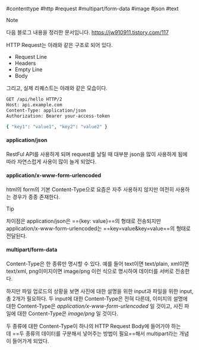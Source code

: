 #contenttype #http #request #multipart/form-data #image #json #text 

> [!note]
> 다음 블로그 내용을 정리한 문서입니다. https://jw910911.tistory.com/117

HTTP Request는 아래와 같은 구조로 되어 있다.
- Request Line
- Headers
- Empty Line
- Body

그리고, 실제 리퀘스트는 아래와 같은 모습이다.

```sh
GET /api/hello HTTP/2
Host: api.example.com 
Content-Type: application/json 
Authorization: Bearer your-access-token 

{ "key1": "value1", "key2": "value2" }
```

#### application/json

RestFul API를 사용하게 되며 request를 날릴 때 대부분 json을 많이 사용하게 됨에 따라 자연스럽게 사용이 많이 늘게 되었다.

#### application/x-www-form-urlencoded

html의 form의 기본 Content-Type으로 요즘은 자주 사용하지 않지만 여전히 사용하는 경우가 종종 존재한다.


> [!tip]
> 차이점은 application/json은 =={key: value}==의 형태로 전송되지만 application/x-www-form-urlencoded는 ==key=value&key=value==의 형태로 전달된다.

#### multipart/form-data

Content-Type은 한 종류만 명시할 수 있다. 예를 들어 text이면 text/plain, xml이면 text/xml, png이미지이면 image/png 이런 식으로 명시하여 데이터를 서버로 전송한다. 

하지만 파일 업로드의 상황을 보면 사진에 대한 설명을 위한 input과 파일을 위한 input, 총 2개가 필요하다. 두 input에 대한 Content-Type은 전혀 다른데, 이미지의 설명에 대한 Content-Type은 _application/x-www-form-urlencoded_ 일 것이고, 사진 파일에 대한 Content-Type은 _image/png_ 일 것이다.

두 종류에 대한 Content-Type이 하나의 HTTP Request Body에 들어가야 하는데 ==두 종류의 데이터를 구분해서 넣어주는 방법이 필요==해서 multipart라는 개념이 들어가게 되었다.